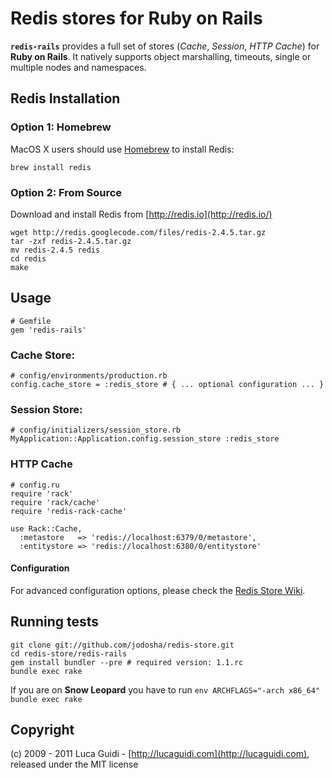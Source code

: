# Redis stores for Ruby on Rails

__`redis-rails`__ provides a full set of stores (*Cache*, *Session*, *HTTP Cache*) for __Ruby on Rails__. It natively supports object marshalling, timeouts, single or multiple nodes and namespaces.

## Redis Installation

### Option 1: Homebrew

MacOS X users should use [Homebrew](https://github.com/mxcl/homebrew) to install Redis:

    brew install redis

### Option 2: From Source

Download and install Redis from [http://redis.io](http://redis.io/)

	wget http://redis.googlecode.com/files/redis-2.4.5.tar.gz
    tar -zxf redis-2.4.5.tar.gz
    mv redis-2.4.5 redis
    cd redis
    make

## Usage

    # Gemfile
	gem 'redis-rails'

### Cache Store:

    # config/environments/production.rb
	config.cache_store = :redis_store # { ... optional configuration ... }

### Session Store:

    # config/initializers/session_store.rb
	MyApplication::Application.config.session_store :redis_store

### HTTP Cache

    # config.ru
	require 'rack'
	require 'rack/cache'
	require 'redis-rack-cache'

	use Rack::Cache,
	  :metastore   => 'redis://localhost:6379/0/metastore',
	  :entitystore => 'redis://localhost:6380/0/entitystore'

#### Configuration

For advanced configuration options, please check the [Redis Store Wiki](https://github.com/jodosha/redis-store/wiki).

## Running tests

    git clone git://github.com/jodosha/redis-store.git
	cd redis-store/redis-rails
	gem install bundler --pre # required version: 1.1.rc
	bundle exec rake

If you are on **Snow Leopard** you have to run `env ARCHFLAGS="-arch x86_64" bundle exec rake`

## Copyright

(c) 2009 - 2011 Luca Guidi - [http://lucaguidi.com](http://lucaguidi.com), released under the MIT license
